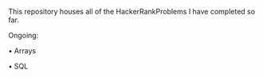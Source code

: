 This repository houses all of the HackerRankProblems I have completed so far. 

Ongoing: 

• Arrays 

• SQL 
